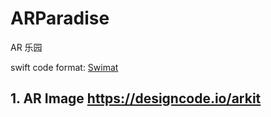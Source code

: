 # ARParadise
AR 乐园

swift code format: [Swimat](https://github.com/Jintin/Swimat)

## 1. AR Image <https://designcode.io/arkit>
